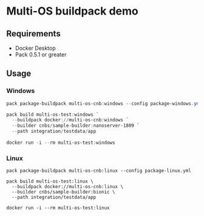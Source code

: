 # Multi-OS buildpack demo

## Requirements
* Docker Desktop
* Pack 0.5.1 or greater

## Usage
### Windows
```powershell
pack package-buildpack multi-os-cnb:windows --config package-windows.yml

pack build multi-os-test:windows `
  --buildpack docker://multi-os-cnb:windows `
  --builder cnbs/sample-builder:nanoserver-1809 `
  --path integration/testdata/app 
  
docker run -i --rm multi-os-test:windows
```

### Linux
```
pack package-buildpack multi-os-cnb:linux --config package-linux.yml

pack build multi-os-test:linux \
  --buildpack docker://multi-os-cnb:linux \
  --builder cnbs/sample-builder:bionic \
  --path integration/testdata/app 
  
docker run -i --rm multi-os-test:linux
```
